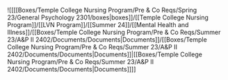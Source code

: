 
![[[[Boxes/Temple College Nursing Program/Pre & Co Reqs/Spring 23/General Psychology 2301/boxes|boxes]]/[[Temple College Nursing Program]]/[[LVN Program]]/[[Summer 24]]/[[Mental Health and Illness]]/[[Boxes/Temple College Nursing Program/Pre & Co Reqs/Summer 23/A&P II 2402/Documents/Documents|Documents]]/[[Boxes/Temple College Nursing Program/Pre & Co Reqs/Summer 23/A&P II 2402/Documents/Documents|Documents]]|[[Boxes/Temple College Nursing Program/Pre & Co Reqs/Summer 23/A&P II 2402/Documents/Documents|Documents]]]]